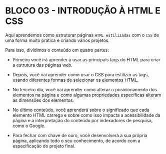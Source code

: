 # BLOCO 03 - INTRODUÇÃO À HTML E CSS

Aqui aprendemos como estruturar páginas `HTML estilizadas` com o `CSS` de uma forma muito prática e criando vários projetos.

Para isso, dividimos o conteúdo em quatro partes:

- Primeiro você irá aprender a usar as principais tags do HTML para criar a estrutura das páginas web.

- Depois, você vai aprender como usar o CSS para estilizar as tags, usando diferentes formas de selecionar os elementos HTML.

- No terceiro dia, você vai aprender como alterar o posicionamento dos elementos na página e como algumas propriedades específicas alteram as dimensões dos elementos.

- No último conteúdo, você aprenderá sobre o significado que cada elemento HTML carrega e sobre como isso impacta a acessibilidade da página e a interpretação do conteúdo por indexadores de pesquisa, como o Google.

- Para fechar com chave de ouro, você desenvolverá a sua própria página, aplicando todo o seu conhecimento, de acordo com a especificação do projeto final.
